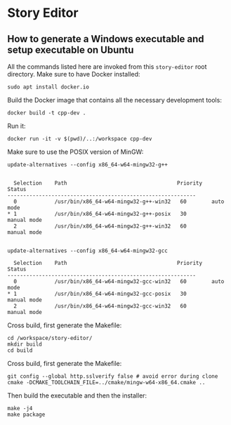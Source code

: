 # Story Editor

## How to generate a Windows executable and setup executable on Ubuntu

All the commands listed here are invoked from this `story-editor` root directory.
Make sure to have Docker installed:

```
sudo apt install docker.io
```

Build the Docker image that contains all the necessary development tools:

```
docker build -t cpp-dev .
```

Run it:

```
docker run -it -v $(pwd)/..:/workspace cpp-dev
```


Make sure to use the POSIX version of MinGW:

```
update-alternatives --config x86_64-w64-mingw32-g++


  Selection    Path                                   Priority   Status
------------------------------------------------------------
  0            /usr/bin/x86_64-w64-mingw32-g++-win32   60        auto mode
* 1            /usr/bin/x86_64-w64-mingw32-g++-posix   30        manual mode
  2            /usr/bin/x86_64-w64-mingw32-g++-win32   60        manual mode


update-alternatives --config x86_64-w64-mingw32-gcc

  Selection    Path                                   Priority   Status
------------------------------------------------------------
  0            /usr/bin/x86_64-w64-mingw32-gcc-win32   60        auto mode
* 1            /usr/bin/x86_64-w64-mingw32-gcc-posix   30        manual mode
  2            /usr/bin/x86_64-w64-mingw32-gcc-win32   60        manual mode

```

Cross build, first generate the Makefile:

```
cd /workspace/story-editor/
mkdir build
cd build
```


Cross build, first generate the Makefile:

```
git config --global http.sslverify false # avoid error during clone
cmake -DCMAKE_TOOLCHAIN_FILE=../cmake/mingw-w64-x86_64.cmake ..
```

Then build the executable and then the installer:


```
make -j4
make package

```


